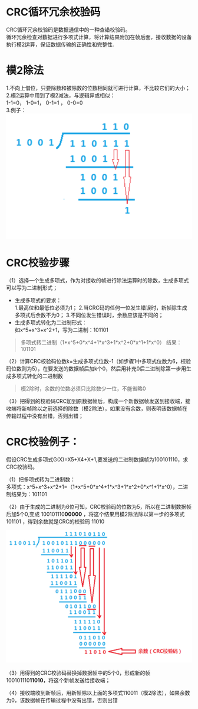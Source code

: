# CRC循环冗余校验码
CRC循环冗余校验码是数据通信中的一种查错校验码。  
循环冗余检查对数据进行多项式计算，将计算结果附加在帧后面，接收数据的设备执行模2运算，保证数据传输的正确性和完整性.  

# 模2除法
1.不向上借位，只要除数和被除数的位数相同就可进行计算，不比较它们的大小；  
2.模2运算中用到了模2减法，与逻辑异或相似：   
1-1=0， 1-0=1， 0-1=1 ， 0-0=0  
3.例子：  
![crc-1](https://github.com/kongdou/tech-docs/blob/master/images/crc-1.png)

# CRC校验步骤
（1）选择一个生成多项式，作为对接收的帧进行除法运算时的除数，生成多项式可以写为二进制形式；  
- 生成多项式的要求：   
1.最高位和最低位必须为1；
2.当CRC码的任何一位发生错误时，新帧除生成多项式后余数不为0；
3.不同位发生错误时，余数应该是不同的；
- 生成多项式转化为二进制形式：   
如x^5+x^3+x^2+1，写为二进制：101101
> 多项式转二进制（1\*x^5+0\*x^4+1\*x^3+1\*x^2+0\*x^1+1\*x^0） 结果：101101

（2）计算CRC校验码位数k=生成多项式位数-1（如步骤1中多项式位数为6，校验码位数则为5），在要发送的数据帧后加k个0，然后用补充0后二进制除第一步用生成多项式转化的二进制数
> 模2除时，余数的位数必须只比除数少一位，不能省略0

（3）把得到的校验码CRC加到原数据帧后，构成一个新数据帧发送到接收端，接收端将新帧除以之前选择的除数（模2除法），如果没有余数，则表明该数据帧在传输过程中没有出错，否则出错；

# CRC校验例子：
假设CRC生成多项式G(X)=X5+X4+X+1,要发送的二进制数据帧为100101110，求CRC校验码。

（1）把多项式转为二进制数：  
多项式：x^5+x^3+x^2+1=（1\*x^5+0\*x^4+1\*x^3+1\*x^2+0\*x^1+1\*x^0），二进制结果为：101101   

（2）由于生成的二进制为6位可知，CRC校验码的位数为5，所以在二进制数据帧后加5个0,变成 100101110**00000** ，将这个结果用模2除法除以第一步的多项式 101101 ，得到余数就是CRC的校验码 11010  

![crc-check](https://github.com/kongdou/tech-docs/blob/master/images/crc-check.png)

（3）用得到的CRC校验码替换掉数据帧中的5个0，形成新的帧100101110**11010**，将这个新帧发送给接收端；

（4）接收端收到新帧后，用新帧除以上面的多项式110011（模2除法），如果余数为0，该数据帧在传输过程中没有出错，否则出错